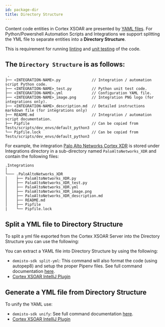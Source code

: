 ```yaml
---
id: package-dir
title: Directory Structure
---
```


Content code entities in Cortex XSOAR are presented by [YAML files](yaml-file). For Python/Powershell Automation Scripts and Integrations we support splitting the YML file to separate entities into a **Directory Structure**.

This is requirement for running [linting](linting) and [unit testing](unit-testing) of the code.

The `Directory Structure` is as follows:
---

```
 .
├── <INTEGRATION-NAME>.py              // Integration / automation script Python code.
├── <INTEGRATION-NAME>_test.py         // Python unit test code.
├── <INTEGRATION-NAME>.yml             // Configuration YAML file.
├── <INTEGRATION-NAME>_image.png       // Integration PNG logo (for integrations only).
├── <INTEGRATION-NAME>_description.md  // Detailed instructions markdown file (for integrations only)
├── README.md                          // Integration / automation script documentation.
├── Pipfile                            // Can be copied from Tests/scripts/dev_envs/default_python3
└── Pipfile.lock                       // Can be copied from Tests/scripts/dev_envs/default_python3    
```
   

For example, the integration [Palo Alto Networks Cortex XDR](https://github.com/demisto/content/tree/master/Packs/CortexXDR/Integrations/PaloAltoNetworks_XDR) is stored under Integrations directory in a sub-directory named `PaloAltoNetworks_XDR` and contain the following files:

```
.Integrations   
│
└─── .PaloAltoNetworks_XDR
│    ├── PaloAltoNetworks_XDR.py
│    ├── PaloAltoNetworks_XDR_test.py
│    ├── PaloAltoNetworks_XDR.yml
│    ├── PaloAltoNetworks_XDR_image.png
│    ├── PaloAltoNetworks_XDR_description.md
│    ├── README.md
│    ├── Pipfile
|    └── Pipfile.lock
```

## Split a YML file to Directory Structure
To split a yml file exported from the Cortex XSOAR Server into the Directory Structure you can use the following:

You can extract a YAML file into Directory Structure by using the following:
 - `demisto-sdk split-yml`: This command will also format the code (using autopep8) and setup the proper Pipenv files. See full command documentation [here](https://github.com/demisto/demisto-sdk/blob/master/demisto_sdk/commands/split_yml/README.md).
 - [Cortex XSOAR IntelliJ Plugin](https://plugins.jetbrains.com/plugin/12093-demisto-add-on-for-pycharm)

## Generate a YML file from Directory Structure

To unify the YAML use:
-  `demisto-sdk unify`: See full command documentation [here](https://github.com/demisto/demisto-sdk/blob/master/demisto_sdk/commands/unify/README.md).
- [Cortex XSOAR IntelliJ Plugin](https://plugins.jetbrains.com/plugin/12093-demisto-add-on-for-pycharm)
